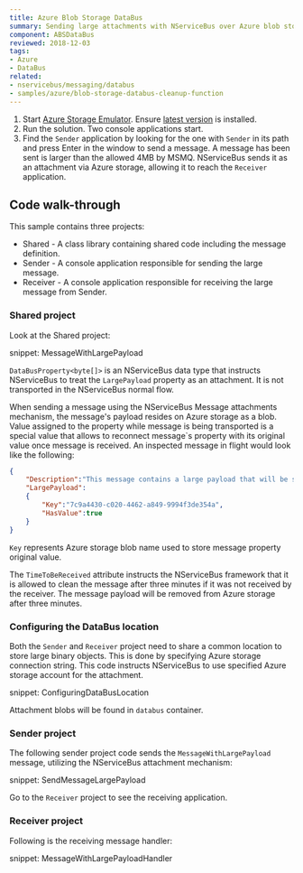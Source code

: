 ```yaml
---
title: Azure Blob Storage DataBus
summary: Sending large attachments with NServiceBus over Azure blob storage.
component: ABSDataBus
reviewed: 2018-12-03
tags:
- Azure
- DataBus
related:
- nservicebus/messaging/databus
- samples/azure/blob-storage-databus-cleanup-function
---
```


 1. Start [Azure Storage Emulator](https://docs.microsoft.com/en-us/azure/storage/storage-use-emulator). Ensure [latest version](https://go.microsoft.com/fwlink/?linkid=717179&clcid=0x409) is installed.
 1. Run the solution. Two console applications start.
 1. Find the `Sender` application by looking for the one with `Sender` in its path and press Enter in the window to send a message. A message has been sent is larger than the allowed 4MB by MSMQ. NServiceBus sends it as an attachment via Azure storage, allowing it to reach the `Receiver` application.


## Code walk-through

This sample contains three projects:

 * Shared - A class library containing shared code including the message definition.
 * Sender - A console application responsible for sending the large message.
 * Receiver - A console application responsible for receiving the large message from Sender.


### Shared project

Look at the Shared project:

snippet: MessageWithLargePayload

`DataBusProperty<byte[]>` is an NServiceBus data type that instructs NServiceBus to treat the `LargePayload` property as an attachment. It is not transported in the NServiceBus normal flow.

When sending a message using the NServiceBus Message attachments mechanism, the message's payload resides on Azure storage as a blob. Value assigned to the property while message is being transported is a special value that allows to reconnect message`s property with its original value once message is received. An inspected message in flight would look like the following:


```json
{
	"Description":"This message contains a large payload that will be sent on the Azure data bus",
	"LargePayload":
	{
		"Key":"7c9a4430-c020-4462-a849-9994f3de354a",
		"HasValue":true
	}
}
```

`Key` represents Azure storage blob name used to store message property original value.

The `TimeToBeReceived` attribute instructs the NServiceBus framework that it is allowed to clean the message after three minutes if it was not received by the receiver. The message payload will be removed from Azure storage after three minutes.


### Configuring the DataBus location

Both the `Sender` and `Receiver` project need to share a common location to store large binary objects. This is done by specifying Azure storage connection string. This code instructs NServiceBus to use specified Azure storage account for the attachment.

snippet: ConfiguringDataBusLocation

Attachment blobs will be found in `databus` container.


### Sender project

The following sender project code sends the `MessageWithLargePayload` message, utilizing the NServiceBus attachment mechanism:

snippet: SendMessageLargePayload

Go to the `Receiver` project to see the receiving application.


### Receiver project

Following is the receiving message handler:

snippet: MessageWithLargePayloadHandler
